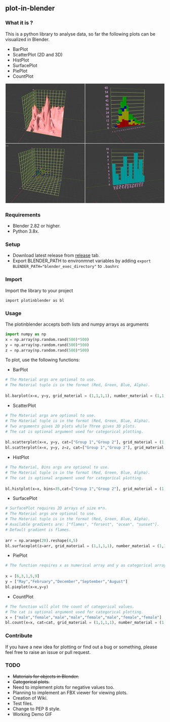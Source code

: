 ## plot-in-blender
### What it is ?
This is a python library to analyse data, so far the following plots can be visualized in Blender. 
- BarPlot
- ScatterPlot (2D and 3D)
- HistPlot
- SurfacePlot
- PiePlot
- CountPlot

<p align="center"><img src="https://raw.githubusercontent.com/hazilMohamed/data-visualization-using-blender/master/res/screenshots/3D-Plots.jpg"></p>

### Requirements
- Blender 2.82 or higher.
- Python 3.8x.

### Setup
- Download latest release from <a href="https://github.com/HazilMohamed/plot-in-blender/releases">release</a> tab.
- Export BLENDER_PATH to environmnet variables by adding
  <code>export BLENDER_PATH="blender_exec_directory"</code> to <code>.bashrc</code>


### Import
Import the library to your project
```shell
import plotinblender as bl
```

### Usage
The plotinblender accepts both lists and numpy arrays as arguments
```python
import numpy as np
x = np.array(np.random.rand(500)*500)
y = np.array(np.random.rand(500)*500)
z = np.array(np.random.rand(500)*500)
```
To plot, use the following functions:
- BarPlot
```python
# The Material args are optional to use.
# The Material tuple is in the format (Red, Green, Blue, Alpha).

bl.barplot(x=x, y=y, grid_material = (1,1,1,1), number_material = (1,1,1,1), bar_material = (1,0,0,1))
```
- ScatterPlot
```python
# The Material args are optional to use.
# The Material tuple is in the format (Red, Green, Blue, Alpha).
# Two arguments gives 2D plots while Three gives 3D plots.
# The cat is optional argument used for categorical plotting.

bl.scatterplot(x=x, y=y, cat=["Group 1","Group 2"], grid_material = (1,1,1,1), number_material = (1,1,1,1))
bl.scatterplot(x=x, y=y, z=z, cat=["Group 1","Group 2"], grid_material = (1,1,1,1), number_material = (1,1,1,1))
```
- HistPlot
```python
# The Material, Bins args are optional to use.
# The Material tuple is in the format (Red, Green, Blue, Alpha).
# The cat is optional argument used for categorical plotting.

bl.histplot(x=x, bins=35,cat=["Group 1","Group 2"], grid_material = (1,1,1,1), number_material = (1,1,1,1))
```
- SurfacePlot
```python
# SurfacePlot requires 2D arrays of size m*n.
# The Material args are optional to use.
# The Material tuple is in the format (Red, Green, Blue, Alpha).
# Available gradients are: ["flames", "forsest", "ocean", "sunset"].
# Default gradient is flames.

arr = np.arange(20).reshape(4,5)
bl.surfaceplot(z=arr, grid_material = (1,1,1,1), number_material = (1,1,1,1), gradient = "forest")
```
- PiePlot
```python
# The function requires x as numerical array and y as categorical array.

x = [6,3,1,5,9]
y = ["May","February","December","September","August"]
bl.pieplot(x=x,y=y)
```
- CountPlot
```python
# The function will plot the count of categorical values.
# The cat is optional argument used for categorical plotting.
x = ["male","female","male","male","female","male","female","female"]
bl.count(x=x, cat=cat, grid_material = (1,1,1,1), number_material = (1,1,1,1))
```
### Contribute
If you have a new idea for plotting or find out a bug or something, please feel free to raise an issue or pull request.

### TODO
- ~~Materials for objects in Blender.~~
- ~~Categorical plots.~~
- Need to implement plots for negative values too.
- Planning to implement an FBX viewer for viewing plots.
- Creation of Wiki.
- Test files.
- Change to PEP 8 style.
- Working Demo GIF

